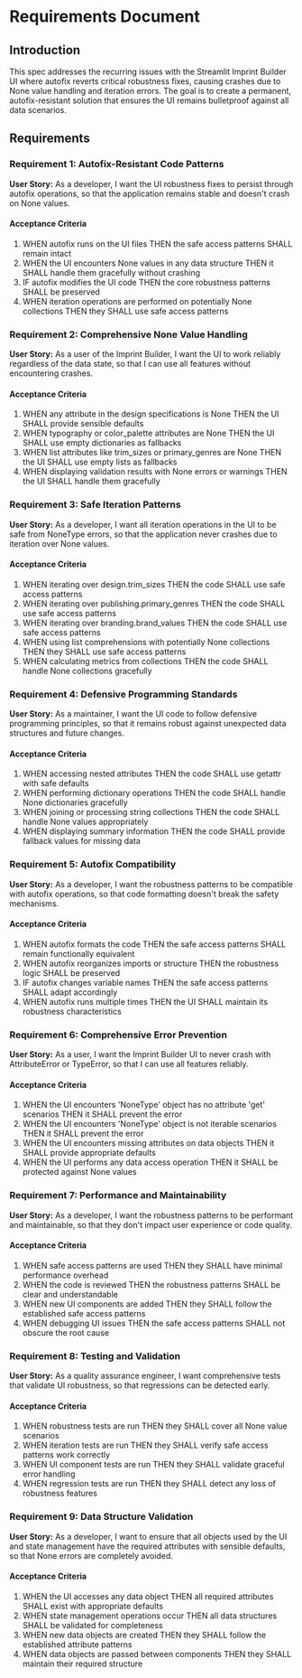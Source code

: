 # Requirements Document

## Introduction

This spec addresses the recurring issues with the Streamlit Imprint Builder UI where autofix reverts critical robustness fixes, causing crashes due to None value handling and iteration errors. The goal is to create a permanent, autofix-resistant solution that ensures the UI remains bulletproof against all data scenarios.

## Requirements

### Requirement 1: Autofix-Resistant Code Patterns

**User Story:** As a developer, I want the UI robustness fixes to persist through autofix operations, so that the application remains stable and doesn't crash on None values.

#### Acceptance Criteria

1. WHEN autofix runs on the UI files THEN the safe access patterns SHALL remain intact
2. WHEN the UI encounters None values in any data structure THEN it SHALL handle them gracefully without crashing
3. IF autofix modifies the UI code THEN the core robustness patterns SHALL be preserved
4. WHEN iteration operations are performed on potentially None collections THEN they SHALL use safe access patterns

### Requirement 2: Comprehensive None Value Handling

**User Story:** As a user of the Imprint Builder, I want the UI to work reliably regardless of the data state, so that I can use all features without encountering crashes.

#### Acceptance Criteria

1. WHEN any attribute in the design specifications is None THEN the UI SHALL provide sensible defaults
2. WHEN typography or color_palette attributes are None THEN the UI SHALL use empty dictionaries as fallbacks
3. WHEN list attributes like trim_sizes or primary_genres are None THEN the UI SHALL use empty lists as fallbacks
4. WHEN displaying validation results with None errors or warnings THEN the UI SHALL handle them gracefully

### Requirement 3: Safe Iteration Patterns

**User Story:** As a developer, I want all iteration operations in the UI to be safe from NoneType errors, so that the application never crashes due to iteration over None values.

#### Acceptance Criteria

1. WHEN iterating over design.trim_sizes THEN the code SHALL use safe access patterns
2. WHEN iterating over publishing.primary_genres THEN the code SHALL use safe access patterns  
3. WHEN iterating over branding.brand_values THEN the code SHALL use safe access patterns
4. WHEN using list comprehensions with potentially None collections THEN they SHALL use safe access patterns
5. WHEN calculating metrics from collections THEN the code SHALL handle None collections gracefully

### Requirement 4: Defensive Programming Standards

**User Story:** As a maintainer, I want the UI code to follow defensive programming principles, so that it remains robust against unexpected data structures and future changes.

#### Acceptance Criteria

1. WHEN accessing nested attributes THEN the code SHALL use getattr with safe defaults
2. WHEN performing dictionary operations THEN the code SHALL handle None dictionaries gracefully
3. WHEN joining or processing string collections THEN the code SHALL handle None values appropriately
4. WHEN displaying summary information THEN the code SHALL provide fallback values for missing data

### Requirement 5: Autofix Compatibility

**User Story:** As a developer, I want the robustness patterns to be compatible with autofix operations, so that code formatting doesn't break the safety mechanisms.

#### Acceptance Criteria

1. WHEN autofix formats the code THEN the safe access patterns SHALL remain functionally equivalent
2. WHEN autofix reorganizes imports or structure THEN the robustness logic SHALL be preserved
3. IF autofix changes variable names THEN the safe access patterns SHALL adapt accordingly
4. WHEN autofix runs multiple times THEN the UI SHALL maintain its robustness characteristics

### Requirement 6: Comprehensive Error Prevention

**User Story:** As a user, I want the Imprint Builder UI to never crash with AttributeError or TypeError, so that I can use all features reliably.

#### Acceptance Criteria

1. WHEN the UI encounters 'NoneType' object has no attribute 'get' scenarios THEN it SHALL prevent the error
2. WHEN the UI encounters 'NoneType' object is not iterable scenarios THEN it SHALL prevent the error
3. WHEN the UI encounters missing attributes on data objects THEN it SHALL provide appropriate defaults
4. WHEN the UI performs any data access operation THEN it SHALL be protected against None values

### Requirement 7: Performance and Maintainability

**User Story:** As a developer, I want the robustness patterns to be performant and maintainable, so that they don't impact user experience or code quality.

#### Acceptance Criteria

1. WHEN safe access patterns are used THEN they SHALL have minimal performance overhead
2. WHEN the code is reviewed THEN the robustness patterns SHALL be clear and understandable
3. WHEN new UI components are added THEN they SHALL follow the established safe access patterns
4. WHEN debugging UI issues THEN the safe access patterns SHALL not obscure the root cause

### Requirement 8: Testing and Validation

**User Story:** As a quality assurance engineer, I want comprehensive tests that validate UI robustness, so that regressions can be detected early.

#### Acceptance Criteria

1. WHEN robustness tests are run THEN they SHALL cover all None value scenarios
2. WHEN iteration tests are run THEN they SHALL verify safe access patterns work correctly
3. WHEN UI component tests are run THEN they SHALL validate graceful error handling
4. WHEN regression tests are run THEN they SHALL detect any loss of robustness features

### Requirement 9: Data Structure Validation

**User Story:** As a developer, I want to ensure that all objects used by the UI and state management have the required attributes with sensible defaults, so that None errors are completely avoided.

#### Acceptance Criteria

1. WHEN the UI accesses any data object THEN all required attributes SHALL exist with appropriate defaults
2. WHEN state management operations occur THEN all data structures SHALL be validated for completeness
3. WHEN new data objects are created THEN they SHALL follow the established attribute patterns
4. WHEN data objects are passed between components THEN they SHALL maintain their required structure